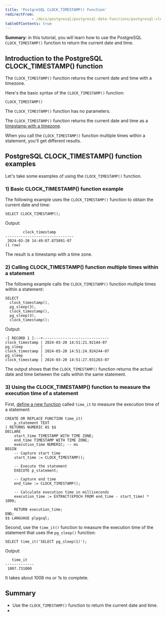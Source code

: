 ```yaml
---
title: 'PostgreSQL CLOCK_TIMESTAMP() Function'
redirectFrom: 
            - /docs/postgresql/postgresql-date-functions/postgresql-clock_timestamp/
tableOfContents: true
---
```


**Summary**: in this tutorial, you will learn how to use the PostgreSQL `CLOCK_TIMESTAMP()` function to return the current date and time.



## Introduction to the PostgreSQL CLOCK_TIMESTAMP() function



The `CLOCK_TIMESTAMP()` function returns the current date and time with a timezone.



Here's the basic syntax of the `CLOCK_TIMESTAMP()` function:



```
CLOCK_TIMESTAMP()
```



The `CLOCK_TIMESTAMP()` function has no parameters.



The `CLOCK_TIMESTAMP()` function returns the current date and time as a [timestamp with a timezone](https://www.postgresqltutorial.com/postgresql-date-functions/postgresql-current_timestamp/).



When you call the `CLOCK_TIMESTAMP()` function multiple times within a statement, you'll get different results.



## PostgreSQL CLOCK_TIMESTAMP() function examples



Let's take some examples of using the `CLOCK_TIMESTAMP()` function.



### 1) Basic CLOCK_TIMESTAMP() function example



The following example uses the `CLOCK_TIMESTAMP()` function to obtain the current date and time:



```
SELECT CLOCK_TIMESTAMP();
```



Output:



```
        clock_timestamp
-------------------------------
 2024-03-20 14:49:07.875891-07
(1 row)
```



The result is a timestamp with a time zone.



### 2) Calling CLOCK_TIMESTAMP() function multiple times within a statement



The following example calls the `CLOCK_TIMESTAMP()` function multiple times within a statement:



```
SELECT
  clock_timestamp(),
  pg_sleep(3),
  clock_timestamp(),
  pg_sleep(3),
  clock_timestamp();
```



Output:



```
-[ RECORD 1 ]---+------------------------------
clock_timestamp | 2024-03-20 14:51:21.92144-07
pg_sleep        |
clock_timestamp | 2024-03-20 14:51:24.924244-07
pg_sleep        |
clock_timestamp | 2024-03-20 14:51:27.931263-07
```



The output shows that the `CLOCK_TIMESTAMP()` function returns the actual date and time between the calls within the same statement.



### 3) Using the CLOCK_TIMESTAMP() function to measure the execution time of a statement



First, [define a new function](https://www.postgresqltutorial.com/postgresql-plpgsql/postgresql-create-function/) called `time_it` to measure the execution time of a statement:



```
CREATE OR REPLACE FUNCTION time_it(
    p_statement TEXT
) RETURNS NUMERIC AS $$
DECLARE
    start_time TIMESTAMP WITH TIME ZONE;
    end_time TIMESTAMP WITH TIME ZONE;
    execution_time NUMERIC; -- ms
BEGIN
    -- Capture start time
    start_time := CLOCK_TIMESTAMP();

    -- Execute the statement
    EXECUTE p_statement;

    -- Capture end time
    end_time := CLOCK_TIMESTAMP();

    -- Calculate execution time in milliseconds
    execution_time := EXTRACT(EPOCH FROM end_time - start_time) * 1000;

    RETURN execution_time;
END;
$$ LANGUAGE plpgsql;
```



Second, use the `time_it()` function to measure the execution time of the statement that uses the `pg_sleep()` function:



```
SELECT time_it('SELECT pg_sleep(1)');
```



Output:



```
   time_it
-------------
 1007.731000
```



It takes about 1008 ms or 1s to complete.



## Summary



- Use the `CLOCK_TIMESTAMP()` function to return the current date and time.
- 
